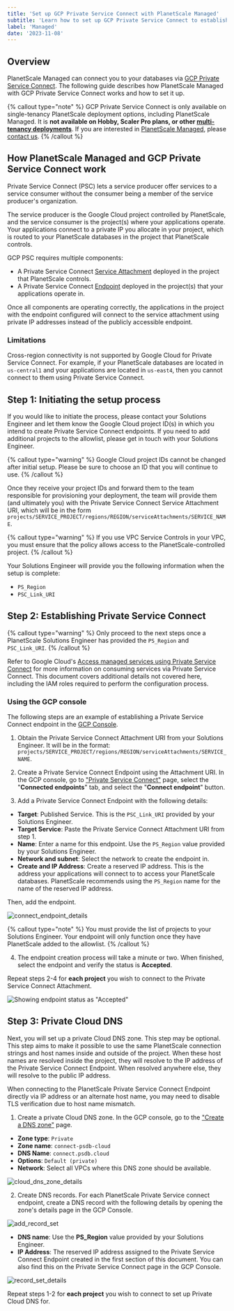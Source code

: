 ```yaml
---
title: 'Set up GCP Private Service Connect with PlanetScale Managed'
subtitle: 'Learn how to set up GCP Private Service Connect to establish private database connectivity with PlanetScale Managed.'
label: 'Managed'
date: '2023-11-08'
---
```


## Overview

PlanetScale Managed can connect you to your databases via [GCP Private Service Connect](https://cloud.google.com/vpc/docs/private-service-connect). The following guide describes how PlanetScale Managed with GCP Private Service Connect works and how to set it up.

{% callout type="note" %}
GCP Private Service Connect is only available on single-tenancy PlanetScale deployment options, including PlanetScale Managed. It is **not available on Hobby, Scaler Pro plans, or other [multi-tenancy deployments](/docs/concepts/deployment-options)**. If you are interested in [PlanetScale Managed](/docs/enterprise/managed/overview), please [contact us](/contact).
{% /callout %}

## How PlanetScale Managed and GCP Private Service Connect work

Private Service Connect (PSC) lets a service producer offer services to a service consumer without the consumer being a member of the service producer's organization.

The service producer is the Google Cloud project controlled by PlanetScale, and the service consumer is the project(s) where your applications operate. Your applications connect to a private IP you allocate in your project, which is routed to your PlanetScale databases in the project that PlanetScale controls.

GCP PSC requires multiple components:

- A Private Service Connect [Service Attachment](https://cloud.google.com/vpc/docs/private-service-connect#service-attachments) deployed in the project that PlanetScale controls.
- A Private Service Connect [Endpoint](https://cloud.google.com/vpc/docs/private-service-connect#endpoints) deployed in the project(s) that your applications operate in.

Once all components are operating correctly, the applications in the project with the endpoint configured will connect to the service attachment using private IP addresses instead of the publicly accessible endpoint.

### Limitations

Cross-region connectivity is not supported by Google Cloud for Private Service Connect. For example, if your PlanetScale databases are located in `us-central1` and your applications are located in `us-east4`, then you cannot connect to them using Private Service Connect.

## Step 1: Initiating the setup process

If you would like to initiate the process, please contact your Solutions Engineer and let them know the Google Cloud project ID(s) in which you intend to create Private Service Connect endpoints. If you need to add additional projects to the allowlist, please get in touch with your Solutions Engineer.

{% callout type="warning" %}
Google Cloud project IDs cannot be changed after initial setup. Please be sure to choose an ID that you will continue to use.
{% /callout %}

Once they receive your project IDs and forward them to the team responsible for provisioning your deployment, the team will provide them (and ultimately you) with the Private Service Connect Service Attachment URI, which will be in the form `projects/SERVICE_PROJECT/regions/REGION/serviceAttachments/SERVICE_NAME`.

{% callout type="warning" %}
If you use VPC Service Controls in your VPC, you must ensure that the policy allows access to the PlanetScale-controlled project.
{% /callout %}

Your Solutions Engineer will provide you the following information when the setup is complete:

- `PS_Region`
- `PSC_Link_URI`

## Step 2: Establishing Private Service Connect

{% callout type="warning" %}
Only proceed to the next steps once a PlanetScale Solutions Engineer has provided the `PS_Region` and `PSC_Link_URI`.
{% /callout %}

Refer to Google Cloud's [Access managed services using Private Service Connect](https://cloud.google.com/vpc/docs/configure-private-service-connect-services) for more information on consuming services via Private Service Connect. This document covers additional details not covered here, including the IAM roles required to perform the configuration process.

### Using the GCP console

The following steps are an example of establishing a Private Service Connect endpoint in the [GCP Console](https://console.cloud.google.com/).

1. Obtain the Private Service Connect Attachment URI from your Solutions Engineer. It will be in the format: `projects/SERVICE_PROJECT/regions/REGION/serviceAttachments/SERVICE_NAME`.

2. Create a Private Service Connect Endpoint using the Attachment URI. In the GCP console, go to ["Private Service Connect"](<(https://console.cloud.google.com/net-services/psc)>) page, select the "**Connected endpoints**" tab, and select the "**Connect endpoint**" button.

3. Add a Private Service Connect Endpoint with the following details:

- **Target**: Published Service. This is the `PSC_Link_URI` provided by your Solutions Engineer.
- **Target Service**: Paste the Private Service Connect Attachment URI from step 1.
- **Name**: Enter a name for this endpoint. Use the `PS_Region` value provided by your Solutions Engineer.
- **Network and subnet**: Select the network to create the endpoint in.
- **Create and IP Address**: Create a reserved IP address. This is the address your applications will connect to to access your PlanetScale databases. PlanetScale recommends using the `PS_Region` name for the name of the reserved IP address.

Then, add the endpoint.

![connect_endpoint_details](/assets/docs/managed/gcp/private-service-connect/connect_endpoint_details.png)

{% callout type="note" %}
You must provide the list of projects to your Solutions Engineer. Your endpoint will only function once they have PlanetScale added to the allowlist.
{% /callout %}

4. The endpoint creation process will take a minute or two. When finished, select the endpoint and verify the status is **Accepted**.

Repeat steps 2-4 for **each project** you wish to connect to the Private Service Connect Attachment.

![Showing endpoint status as "Accepted"](/assets/docs/managed/gcp/private-service-connect/endpoint_status.png)

## Step 3: Private Cloud DNS

Next, you will set up a private Cloud DNS zone. This step may be optional. This step aims to make it possible to use the same PlanetScale connection strings and host names inside and outside of the project. When these host names are resolved inside the project, they will resolve to the IP address of the Private Service Connect Endpoint. When resolved anywhere else, they will resolve to the public IP address.

When connecting to the PlanetScale Private Service Connect Endpoint directly via IP address or an alternate host name, you may need to disable TLS verification due to host name mismatch.

1. Create a private Cloud DNS zone. In the GCP console, go to the ["Create a DNS zone"](https://console.cloud.google.com/net-services/dns/zones/new/create) page.

- **Zone type**: `Private`
- **Zone name**: `connect-psdb-cloud`
- **DNS Name**: `connect.psdb.cloud`
- **Options**: `Default (private)`
- **Network**: Select all VPCs where this DNS zone should be available.

![cloud_dns_zone_details](/assets/docs/managed/gcp/private-service-connect/cloud_dns_zone_details.png)

2. Create DNS records. For each PlanetScale Private Service connect endpoint, create a DNS record with the following details by opening the zone's details page in the GCP Console.

![add_record_set](/assets/docs/managed/gcp/private-service-connect/add_record_set.png)

- **DNS name**: Use the **PS_Region** value provided by your Solutions Engineer.
- **IP Address**: The reserved IP address assigned to the Private Service Connect Endpoint created in the first section of this document. You can also find this on the Private Service Connect page in the GCP Console.

![record_set_details](/assets/docs/managed/gcp/private-service-connect/record_set_details.png)

Repeat steps 1-2 for **each project** you wish to connect to set up Private Cloud DNS for.
